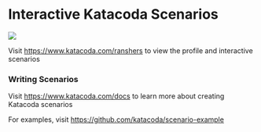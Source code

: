 # Interactive Katacoda Scenarios

[![](http://shields.katacoda.com/katacoda/ranshers/count.svg)](https://www.katacoda.com/ranshers "Get your profile on Katacoda.com")

Visit https://www.katacoda.com/ranshers to view the profile and interactive scenarios

### Writing Scenarios
Visit https://www.katacoda.com/docs to learn more about creating Katacoda scenarios

For examples, visit https://github.com/katacoda/scenario-example
